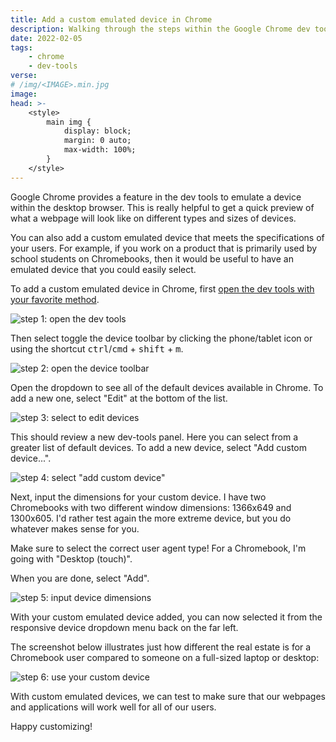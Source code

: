 ```yaml
---
title: Add a custom emulated device in Chrome
description: Walking through the steps within the Google Chrome dev tools to better mimic your users' devices.
date: 2022-02-05
tags:
    - chrome
    - dev-tools
verse:
# /img/<IMAGE>.min.jpg
image:
head: >-
    <style>
        main img {
            display: block;
            margin: 0 auto;
            max-width: 100%;
        }
    </style>
---
```


Google Chrome provides a feature in the dev tools to emulate a device within the desktop browser. This is really helpful to get a quick preview of what a webpage will look like on different types and sizes of devices.

You can also add a custom emulated device that meets the specifications of your users. For example, if you work on a product that is primarily used by school students on Chromebooks, then it would be useful to have an emulated device that you could easily select.

To add a custom emulated device in Chrome, first [open the dev tools with your favorite method](../how-to-open-dev-tools).

![step 1: open the dev tools](/img/custom-emulated-device-1.png)

Then select toggle the device toolbar by clicking the phone/tablet icon or using the shortcut <kbd>ctrl</kbd>/<kbd>cmd</kbd> + <kbd>shift</kbd> + <kbd>m</kbd>.

![step 2: open the device toolbar](/img/custom-emulated-device-2.png)

Open the dropdown to see all of the default devices available in Chrome. To add a new one, select "Edit" at the bottom of the list.

![step 3: select to edit devices](/img/custom-emulated-device-3.png)

This should review a new dev-tools panel. Here you can select from a greater list of default devices. To add a new device, select "Add custom device...".

![step 4: select "add custom device"](/img/custom-emulated-device-4.png)

Next, input the dimensions for your custom device. I have two Chromebooks with two different window dimensions: 1366x649 and 1300x605. I'd rather test again the more extreme device, but you do whatever makes sense for you.

Make sure to select the correct user agent type! For a Chromebook, I'm going with "Desktop (touch)".

When you are done, select "Add".

![step 5: input device dimensions](/img/custom-emulated-device-5.png)

With your custom emulated device added, you can now selected it from the responsive device dropdown menu back on the far left.

The screenshot below illustrates just how different the real estate is for a Chromebook user compared to someone on a full-sized laptop or desktop:

![step 6: use your custom device](/img/custom-emulated-device-6.png)

With custom emulated devices, we can test to make sure that our webpages and applications will work well for all of our users.

Happy customizing!
